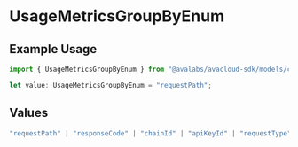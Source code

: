 # UsageMetricsGroupByEnum

## Example Usage

```typescript
import { UsageMetricsGroupByEnum } from "@avalabs/avacloud-sdk/models/components";

let value: UsageMetricsGroupByEnum = "requestPath";
```

## Values

```typescript
"requestPath" | "responseCode" | "chainId" | "apiKeyId" | "requestType"
```